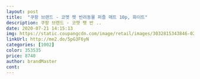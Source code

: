 ```yaml
---
layout: post 
title:  "쿠팡 브랜드 - 코멧 펫 반려동물 퍼즐 매트 10p, 화이트" 
description: 쿠팡 브랜드 - 코멧 펫 반 ..
date: 2020-07-21 14:15:13 
img: https://static.coupangcdn.com/image/retail/images/3032815343846-02a3cf30-be91-4895-b90e-694e0aa68642.jpg 
linkUrl: http://me2.do/5pG3F6yN 
categories: [1002] 
color: 353535 
price: 8740 
author: brandMaster 
cont:  
---
```

 